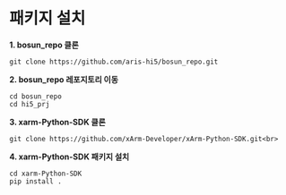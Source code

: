 
<div align=left>
  <h1>패키지 설치</h1>
  
  <b>1. bosun_repo 클론</b>
  ```
  git clone https://github.com/aris-hi5/bosun_repo.git
  ```
  
  <b>2. bosun_repo 레포지토리 이동</b>
  ```
  cd bosun_repo
  cd hi5_prj
  ```
  <b>3. xarm-Python-SDK 클론</b>
  ```
  git clone https://github.com/xArm-Developer/xArm-Python-SDK.git<br>
  ```
  
  <b>4. xarm-Python-SDK 패키지 설치</b>
  ```
  cd xarm-Python-SDK
  pip install .
  ```
</div>
